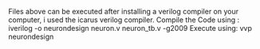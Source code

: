 Files above can be executed after installing a verilog compiler on your computer, i used the icarus verilog compiler.
Compile the Code using : iverilog -o neurondesign neuron.v neuron_tb.v -g2009
Execute using: vvp neurondesign
